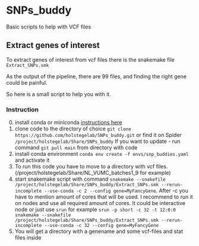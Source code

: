 # SNPs_buddy
Basic scripts to help with VCF files 

## Extract genes of interest
To extract genes of interest from vcf files there is the snakemake file `Extract_SNPs.smk`

As the output of the pipeline, there are 99 files, and finding the right gene could be painful. 

So here is a small script to help you with it.

### Instruction

0. install conda or miniconda [instructions here](https://docs.anaconda.com/free/miniconda/miniconda-install/)
1. clone code to the directory of choice `git clone https://github.com/holstegelab/SNPs_buddy.git` or find it on Spider `/project/holstegelab/Share/SNPs_buddy`
    If you want to update - run command `git pull main` from directory with code
3. install conda environment `conda env create -f envs/snp_buddies.yaml` and activate it
4. To run this code you have to move to a directory with vcf files. (/project/holstegelab/Share/NL_VUMC_batches1_9 for example)
5. start snakemake script with command `snakemake --snakefile /project/holstegelab/Share/SNPs_buddy/Extract_SNPs.smk --rerun-incomplete --use-conda -c 2 --config gene=MyFancyGene`. After -c you have to mention amount of cores that will be used. I recommend to run it on nodes and use all required amount of cores. It could be interactive node or just use `srun` for example `srun -p short -c 32 -t 12:0:0 snakemake --snakefile /project/holstegelab/Share/SNPs_buddy/Extract_SNPs.smk --rerun-incomplete --use-conda -c 32 --config gene=MyFancyGene`
6. You will get a directory with a genename and some vcf-files and stat files inside


